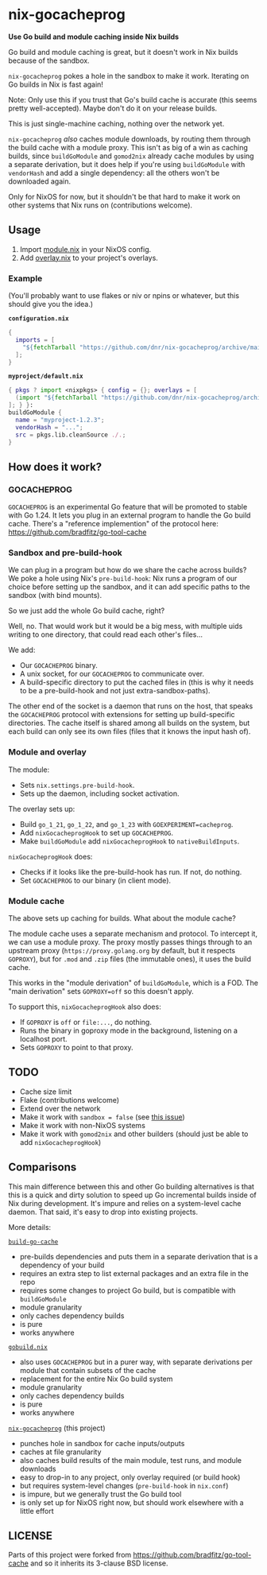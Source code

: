 # nix-gocacheprog

**Use Go build and module caching inside Nix builds**

Go build and module caching is great, but it doesn't work in Nix builds because
of the sandbox.

`nix-gocacheprog` pokes a hole in the sandbox to make it work. Iterating on Go
builds in Nix is fast again!

Note: Only use this if you trust that Go's build cache is accurate (this
seems pretty well-accepted). Maybe don't do it on your release builds.

This is just single-machine caching, nothing over the network yet.

`nix-gocacheprog` *also* caches module downloads, by routing them through the
build cache with a module proxy.
This isn't as big of a win as caching builds, since `buildGoModule` and
`gomod2nix` already cache modules by using a separate derivation, but it does
help if you're using `buildGoModule` with `vendorHash` and add a single
dependency: all the others won't be downloaded again.

Only for NixOS for now, but it shouldn't be that hard to make it work on other
systems that Nix runs on (contributions welcome).


## Usage

1. Import [module.nix](module.nix) in your NixOS config.
1. Add [overlay.nix](overlay.nix) to your project's overlays.

### Example

(You'll probably want to use flakes or niv or npins or whatever, but this should
give you the idea.)

**`configuration.nix`**
```nix
{
  imports = [
    "${fetchTarball "https://github.com/dnr/nix-gocacheprog/archive/main.tar.gz"}/module.nix"
  ];
}
```

**`myproject/default.nix`**
```nix
{ pkgs ? import <nixpkgs> { config = {}; overlays = [
  (import "${fetchTarball "https://github.com/dnr/nix-gocacheprog/archive/main.tar.gz"}/overlay.nix")
]; } }:
buildGoModule {
  name = "myproject-1.2.3";
  vendorHash = "...";
  src = pkgs.lib.cleanSource ./.;
}
```

## How does it work?

### GOCACHEPROG

`GOCACHEPROG` is an experimental Go feature that will be promoted to stable with Go 1.24.
It lets you plug in an external program to handle the Go build cache.
There's a "reference implemention" of the protocol here: https://github.com/bradfitz/go-tool-cache

### Sandbox and pre-build-hook

We can plug in a program but how do we share the cache across builds?
We poke a hole using Nix's `pre-build-hook`:
Nix runs a program of our choice before setting up the sandbox, and it can add
specific paths to the sandbox (with bind mounts).

So we just add the whole Go build cache, right?

Well, no. That would work but it would be a big mess, with multiple uids writing
to one directory, that could read each other's files…

We add:
- Our `GOCACHEPROG` binary.
- A unix socket, for our `GOCACHEPROG` to communicate over.
- A build-specific directory to put the cached files in (this is why it needs to
  be a pre-build-hook and not just extra-sandbox-paths).

The other end of the socket is a daemon that runs on the host, that speaks the
`GOCACHEPROG` protocol with extensions for setting up build-specific
directories. The cache itself is shared among all builds on the system, but each
build can only see its own files (files that it knows the input hash of).

### Module and overlay

The module:

- Sets `nix.settings.pre-build-hook`.
- Sets up the daemon, including socket activation.

The overlay sets up:

- Build `go_1_21`, `go_1_22`, and `go_1_23` with `GOEXPERIMENT=cacheprog`.
- Add `nixGocacheprogHook` to set up `GOCACHEPROG`.
- Make `buildGoModule` add `nixGocacheprogHook` to `nativeBuildInputs`.

`nixGocacheprogHook` does:

- Checks if it looks like the pre-build-hook has run. If not, do nothing.
- Set `GOCACHEPROG` to our binary (in client mode).

### Module cache

The above sets up caching for builds. What about the module cache?

The module cache uses a separate mechanism and protocol.
To intercept it, we can use a module proxy.
The proxy mostly passes things through to an upstream proxy
(`https://proxy.golang.org` by default, but it respects `GOPROXY`),
but for `.mod` and `.zip` files (the immutable ones),
it uses the build cache.

This works in the "module derivation" of `buildGoModule`, which is a FOD.
The "main derivation" sets `GOPROXY=off` so this doesn't apply.

To support this, `nixGocacheprogHook` also does:

- If `GOPROXY` is `off` or `file:...`, do nothing.
- Runs the binary in goproxy mode in the background, listening on a localhost port.
- Sets `GOPROXY` to point to that proxy.


## TODO

- Cache size limit
- Flake (contributions welcome)
- Extend over the network
- Make it work with `sandbox = false` (see [this issue](https://github.com/NixOS/nix/issues/2985))
- Make it work with non-NixOS systems
- Make it work with `gomod2nix` and other builders (should just be able to add `nixGocacheprogHook`)


## Comparisons

This main difference between this and other Go building alternatives is that
this is a quick and dirty solution to speed up Go incremental builds inside of
Nix during development. It's impure and relies on a system-level cache daemon.
That said, it's easy to drop into existing projects.

More details:

[`build-go-cache`](https://github.com/numtide/build-go-cache)
- pre-builds dependencies and puts them in a separate derivation that is a dependency of your build
- requires an extra step to list external packages and an extra file in the repo
- requires some changes to project Go build, but is compatible with `buildGoModule`
- module granularity
- only caches dependency builds
- is pure
- works anywhere

[`gobuild.nix`](https://github.com/adisbladis/gobuild.nix)
- also uses `GOCACHEPROG` but in a purer way, with separate derivations per module that contain subsets of the cache
- replacement for the entire Nix Go build system
- module granularity
- only caches dependency builds
- is pure
- works anywhere

[`nix-gocacheprog`](https://github.com/dnr/nix-gocacheprog) (this project)
- punches hole in sandbox for cache inputs/outputs
- caches at file granularity
- also caches build results of the main module, test runs, and module downloads
- easy to drop-in to any project, only overlay required (or build hook)
- but requires system-level changes (`pre-build-hook` in `nix.conf`)
- is impure, but we generally trust the Go build tool
- is only set up for NixOS right now, but should work elsewhere with a little effort

## LICENSE

Parts of this project were forked from https://github.com/bradfitz/go-tool-cache
and so it inherits its 3-clause BSD license.
